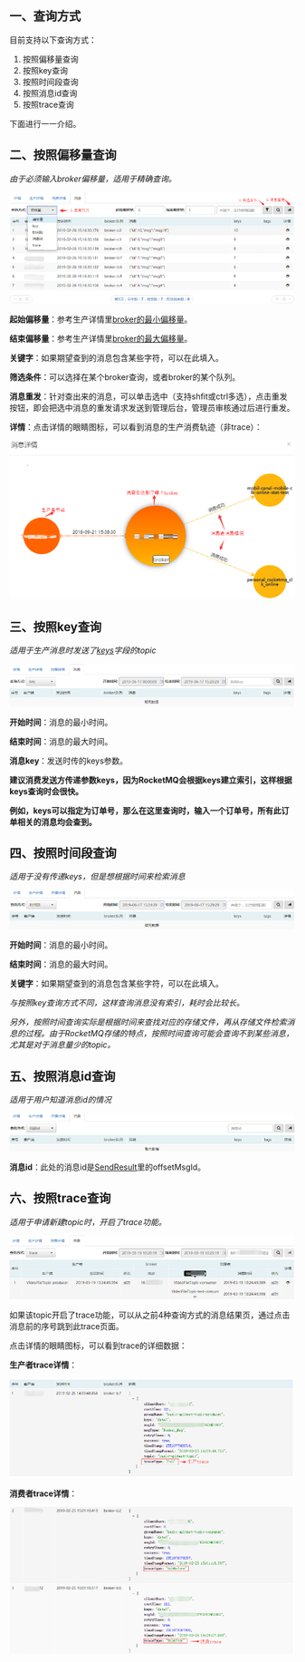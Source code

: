 ## 一、<span id="queryWay">查询方式</span>

目前支持以下查询方式：

1. 按照偏移量查询
2. 按照key查询
3. 按照时间段查询
4. 按照消息id查询
5. 按照trace查询

下面进行一一介绍。

## 二、<span id="offset">按照偏移量查询</span>

*由于必须输入broker偏移量，适用于精确查询。*

![](img/4.0.png)

**起始偏移量**：参考生产详情里<a href="topic#produce">broker的最小偏移量</a>。

**结束偏移量**：参考生产详情里<a href="topic#produce">broker的最大偏移量</a>。

**关键字**：如果期望查到的消息包含某些字符，可以在此填入。

**筛选条件**：可以选择在某个broker查询，或者broker的某个队列。

**消息重发**：针对查出来的消息，可以单击选中（支持shfit或ctrl多选），点击重发按钮，即会把选中消息的重发请求发送到管理后台，管理员审核通过后进行重发。

**详情**：点击详情的眼睛图标，可以看到消息的生产消费轨迹（非trace）：

![](img/4.7.png)

## 三、<span id="key">按照key查询</span>

*适用于生产消息时发送了<a href="clientProducer#produceMessage">keys</a>字段的topic*

![](img/4.1.png)

**开始时间**：消息的最小时间。

**结束时间**：消息的最大时间。

**消息key**：发送时传的keys参数。

**建议消费发送方传递参数keys，因为RocketMQ会根据keys建立索引，这样根据keys查询时会很快。**

**例如，keys可以指定为订单号，那么在这里查询时，输入一个订单号，所有此订单相关的消息均会查到。**

## 四、<span id="time">按照时间段查询</span>

*适用于没有传递keys，但是想根据时间来检索消息*

![](img/4.2.png)

**开始时间**：消息的最小时间。

**结束时间**：消息的最大时间。

**关键字**：如果期望查到的消息包含某些字符，可以在此填入。

*与按照key查询方式不同，这样查询消息没有索引，耗时会比较长。*

*另外，按照时间查询实际是根据时间来查找对应的存储文件，再从存储文件检索消息的过程。由于RocketMQ存储的特点，按照时间查询可能会查询不到某些消息，尤其是对于消息量少的topic。*

## 五、<span id="msgId">按照消息id查询</span>

*适用于用户知道消息id的情况*

![](img/4.3.png)

**消息id**：此处的消息id是[SendResult](https://github.com/apache/rocketmq/blob/master/client/src/main/java/org/apache/rocketmq/client/producer/SendResult.java)里的offsetMsgId。

## 六、<span id="trace">按照trace查询</span>

*适用于申请新建topic时，开启了trace功能。*

![](img/4.4.png)

如果该topic开启了trace功能，可以从之前4种查询方式的消息结果页，通过点击消息前的序号跳到此trace页面。

点击详情的眼睛图标，可以看到trace的详细数据：

**生产者trace详情**：

![](img/4.5.png)



**消费者trace详情**：

![](img/4.6.png)